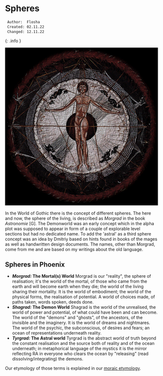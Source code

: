 # Spheres

```
 Author:  Flosha
 Created: 02.11.22  
 Changed: 12.11.22  
```
{: .info }

![Medieval Spheres](/_img/lore/spheres4.jpg)

In the World of Gothic there is the concept of different spheres. The here and now, the sphere of the living, is described as *Morgrad* in the book *Astronomie* [G]. The Demonworld was an early concept which in the alpha plot was supposed to appear in form of a couple of explorable level sections but had no dedicated name. To add the 'astral' as a third sphere concept was an idea by Dmitriy based on hints found in books of the mages as well as handwritten design documents. The names, other than Morgrad, come from me and are based on my writings about the old language. 


## Spheres in Phoenix

* ***Morgrad:* The Mortal(s) World** Morgrad is our "reality", the sphere of realisation; it's the world of the mortal, of those who came from the earth and will become earth when they die; the world of the living sharing their mortality. It is the world of embodiment; the world of the physical forms, the realisation of potential. A world of choices made, of paths taken, words spoken, deeds done.  
* ***Shagrad:* The Demon World** Shagrad is the world of the unrealised, the world of power and potential, of what could have been and can become. The world of the "demons" and "ghosts", of the ancestors, of the invisible and the imaginery. It is the world of dreams and nightmares. The world of the psychic, the subconscious, of desires and fears; an ocean of representations underneath reality. 
* ***Tyrgrad:* The Astral world** Tyrgrad is the abstract world of truth beyond the constant realisation and the source both of reality and of the ocean underneath; in metaphorical language of the mystics it is the mirror reflecting RA in everyone who clears the ocean by "releasing" (read dissolving/integrating) the demons. 

Our etymology of those terms is explained in our [moraic etymology](). 

<style>

    .article ul {
        padding-left: 0;
    }
        .article ul li {
            list-style: none;
            padding: 1em 1.5em;
            margin-bottom: 1.5em;
        }
            .article ul li strong {
                display: block; 
                font-weight: normal;
                margin-bottom: 0.8em;
                padding-bottom: 0.8em;
                letter-spacing: 0.2em;
                width: 100%;
                border-bottom: 5px solid var(--black);
            }

            .article ul li em {
                font-weight: normal;
                font-style: normal;
                text-transform: uppercase;
            }

            .article ul li:nth-child(1) {
                background: var(--darker);
            }

            .article ul li:nth-child(2) {
                background: var(--water);
            }

            .article ul li:nth-child(3) {
                background: var(--darkblood);
            }


</style>